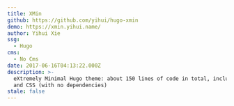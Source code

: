 ```yaml
---
title: XMin
github: https://github.com/yihui/hugo-xmin
demo: https://xmin.yihui.name/
author: Yihui Xie
ssg:
  - Hugo
cms:
  - No Cms
date: 2017-06-16T04:13:22.000Z
description: >-
  eXtremely Minimal Hugo theme: about 150 lines of code in total, including HTML
  and CSS (with no dependencies)
stale: false
---
```

